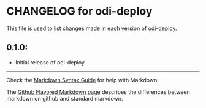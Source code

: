 # CHANGELOG for odi-deploy

This file is used to list changes made in each version of odi-deploy.

## 0.1.0:

* Initial release of odi-deploy

- - -
Check the [Markdown Syntax Guide](http://daringfireball.net/projects/markdown/syntax) for help with Markdown.

The [Github Flavored Markdown page](http://github.github.com/github-flavored-markdown/) describes the differences between markdown on github and standard markdown.
